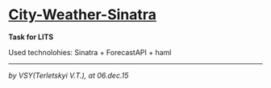 # **[City-Weather-Sinatra](https://shrouded-mesa-6269.herokuapp.com/ "City-Weather-Sinatra")**
**Task for LITS**

Used technolohies: Sinatra + ForecastAPI + haml

----------------------------------------------

_by VSY(Terletskyi V.T.), at 06.dec.15_
